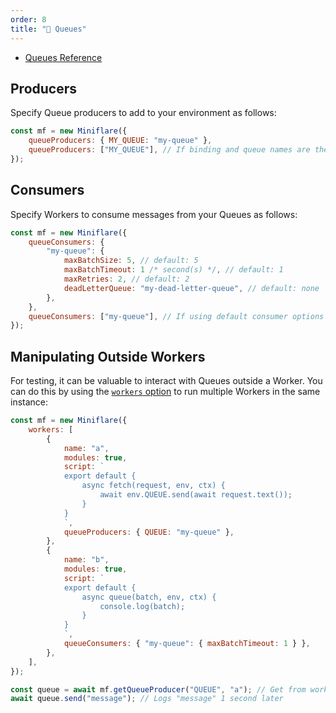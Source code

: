 ```yaml
---
order: 8
title: "🚥 Queues"
---
```


- [Queues Reference](https://developers.cloudflare.com/queues/)

## Producers

Specify Queue producers to add to your environment as follows:

```js
const mf = new Miniflare({
	queueProducers: { MY_QUEUE: "my-queue" },
	queueProducers: ["MY_QUEUE"], // If binding and queue names are the same
});
```

## Consumers

Specify Workers to consume messages from your Queues as follows:

```js
const mf = new Miniflare({
	queueConsumers: {
		"my-queue": {
			maxBatchSize: 5, // default: 5
			maxBatchTimeout: 1 /* second(s) */, // default: 1
			maxRetries: 2, // default: 2
			deadLetterQueue: "my-dead-letter-queue", // default: none
		},
	},
	queueConsumers: ["my-queue"], // If using default consumer options
});
```

## Manipulating Outside Workers

For testing, it can be valuable to interact with Queues outside a Worker. You can do this by using the [`workers` option](/core/multiple-workers) to run multiple Workers in the same instance:

```js
const mf = new Miniflare({
	workers: [
		{
			name: "a",
			modules: true,
			script: `
			export default {
				async fetch(request, env, ctx) {
					await env.QUEUE.send(await request.text());
				}
			}
			`,
			queueProducers: { QUEUE: "my-queue" },
		},
		{
			name: "b",
			modules: true,
			script: `
			export default {
				async queue(batch, env, ctx) {
					console.log(batch);
				}
			}
			`,
			queueConsumers: { "my-queue": { maxBatchTimeout: 1 } },
		},
	],
});

const queue = await mf.getQueueProducer("QUEUE", "a"); // Get from worker "a"
await queue.send("message"); // Logs "message" 1 second later
```
